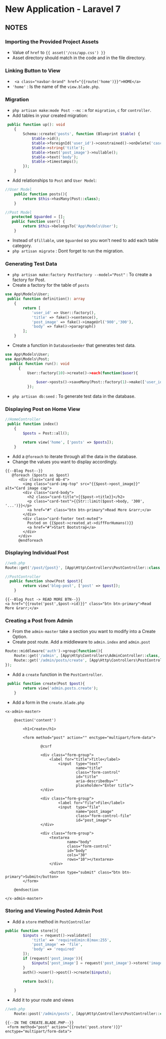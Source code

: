 # New Application - Laravel 7

## NOTES

### Importing the Provided Project Assets
- Value of `href` to `{{ asset('/css/app.css') }}`
- Asset directory should match in the code and in the file directory.

### Linking Button to View
- ` <a class="navbar-brand" href="{{route('home')}}">HOME</a>`
- `'home'` : Is the name of the `view.blade.php`.

### Migration
- `php artisan make:mode Post --mc` : `m` for `migration`, `c` for `controller`.
- Add tables in your created migration:
```php
 public function up(): void
    {
        Schema::create('posts', function (Blueprint $table) {
            $table->id();
            $table->foreignId('user_id')->constrained()->onDelete('cascade');
            $table->string('title');
            $table->text('post_image')->nullable();
            $table->text('body');
            $table->timestamps();
        });
    }
```
- Add relationships to `Post` and `User Model`:
```php
//User Model
    public function posts(){        
        return $this->hasMany(Post::class);
    }
```
```php
//Post Model
   protected $guarded = [];
   public function user() {
        return $this->belongsTo('App\Models\User');
    }
```
- Instead of `$fillable`, use `$guarded` so you won't need to add each table category.
- `php artisan migrate` : Dont forget to run the migration. 

### Generating Test Data
- `php artisan make:factory PostFactory --model="Post"` : To create a factory for Post.
- Create a factory for the table of `posts`
```php
use App\Models\User;
 public function definition(): array
    {
        return [
            'user_id' => User::factory(),
            'title' => fake()->sentence(),
            'post_image' => fake()->imageUrl('900','300'),
            'body' => fake()->paragraph()
        ];
    }
```
- Create a function in `DatabaseSeeder` that generates test data.
```php
use App\Models\User;
use App\Models\Post;
  public function run(): void
      {
          User::factory(10)->create()->each(function($user){
  
              $user->posts()->saveMany(Post::factory(1)->make(['user_id' => $user->id]));
          });
```
- `php artisan db:seed` : To generate test data in the database.

### Displaying Post on Home View
```php
//HomeController
 public function index()
    {
        $posts = Post::all();

        return view('home', ['posts' => $posts]);
    }
```
- Add a `@foreach` to iterate through all the data in the database.
- Change the values you want to display accordingly.
```blade
{{--Blog Post--}}
   @foreach ($posts as $post)
      <div class="card mb-4">
        <img class="card-img-top" src="{{$post->post_image}}" alt="Card image cap">
        <div class="card-body">
          <h2 class="card-title">{{$post->title}}</h2>
          <p class="card-text">{{Str::limit($post->body, '300', '...')}}</p>
          <a href="#" class="btn btn-primary">Read More &rarr;</a>
        </div>
        <div class="card-footer text-muted">
          Posted on {{$post->created_at->diffForHumans()}}
          <a href="#">Start Bootstrap</a>
        </div>
      </div>
      @endforeach

```

### Displaying Individual Post
```php
//web.php
Route::get('/post/{post}', [App\Http\Controllers\PostController::class, 'show'])->name('post');
```
```php
//PostController
  public function show(Post $post){
        return view('blog-post', ['post' => $post]);
    }
```
```blade
{{--Blog Post -> READ MORE BTN--}}
<a href="{{route('post',$post->id)}}" class="btn btn-primary">Read More &rarr;</a>
```

### Creating a Post from Admin
- From the `admin-master` take a section you want to modify into a Create Option.
- Create post route. Add a middleware to `admin.index` and `admin.post`
```php
Route::middleware('auth')->group(function(){
    Route::get('/admin', [App\Http\Controllers\AdminController::class, 'index'])->name('admin.index');
    Route::get('/admin/posts/create', [App\Http\Controllers\PostController::class, 'create'])->name('post.create');
});
```
- Add a `create` function in the `PostController`.
```php
 public function create(Post $post){
        return view('admin.posts.create'); 
    }
```
- Add a form in the `create.blade.php`
```blade
<x-admin-master>

    @section('content')

        <h1>Create</h1>

        <form method="post" action="" enctype="multipart/form-data">
            
                @csrf

                <div class="form-group">
                    <label for="title">Title</label>
                        <input  type="text"
                                name="title"
                                class="form-control"
                                id="title"
                                aria-describedby=""
                                placeholder="Enter title">
                </div>

                <div class="form-group">
                        <label for="file">File</label>
                        <input  type="file"
                                name="post_image"
                                class="form-control-file"
                                id="post_image">
                </div>

                <div class="form-group">
                    <textarea
                            name="body"
                            class="form-control"
                            id="body"
                            cols="30"
                            rows="10"></textarea>
                    </div>

                    <button type="submit" class="btn btn-primary">Submit</button>
        </form>

    @endsection

</x-admin-master>
```
### Storing and Viewing Posted Admin Post
- Add a `store` method in `PostController`
```php
public function store(){
        $inputs = request()->validate([
            'title' => 'required|min:8|max:255',
            'post_image' => 'file',
            'body' => 'required'
        ]);
        if (request('post_image')){
            $inputs['post_image'] = request('post_image')->store('images');
        }
        auth()->user()->post()->create($inputs);

        return back();
        
    }
```
- Add it to your route and views
```php
//web.php
    Route::post('/admin/posts', [App\Http\Controllers\PostController::class, 'store'])->name('post.store');
```
```blade
{{--IN THE CREATE.BLADE.PHP--}}
 <form method="post" action="{{route('post.store')}}" enctype="multipart/form-data">
```


